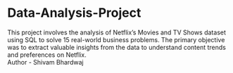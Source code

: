 # Data-Analysis-Project
This project involves the analysis of Netflix’s Movies and TV Shows dataset using SQL to solve 15 real-world business problems. The primary objective was to extract valuable insights from the data to understand content trends and preferences on Netflix. 
<br>
Author - Shivam Bhardwaj
